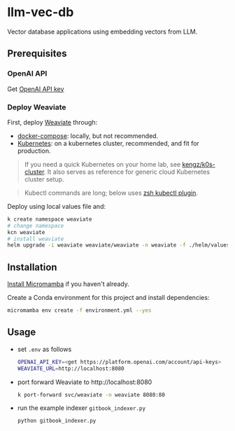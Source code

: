 # llm-vec-db

Vector database applications using embedding vectors from LLM.

## Prerequisites

### OpenAI API

Get [OpenAI API key](https://platform.openai.com/account/api-keys)

### Deploy Weaviate

First, deploy [Weaviate](https://weaviate.io) through:

- [docker-compose](https://weaviate.io/developers/weaviate/installation/docker-compose): locally, but not recommended.
- [Kubernetes](https://weaviate.io/developers/weaviate/installation/kubernetes): on a kubernetes cluster, recommended, and fit for production.

> If you need a quick Kubernetes on your home lab, see [kengz/k0s-cluster](https://github.com/kengz/k0s-cluster). It also serves as reference for generic cloud Kubernetes cluster setup.

> Kubectl commands are long; below uses [zsh kubectl plugin](https://github.com/ohmyzsh/ohmyzsh/tree/master/plugins/kubectl).

Deploy using local values file and:

```bash
k create namespace weaviate
# change namespace
kcn weaviate
# install weaviate
helm upgrade -i weaviate weaviate/weaviate -n weaviate -f ./helm/values.yaml
```

## Installation

[Install Micromamba](https://mamba.readthedocs.io/en/latest/installation.html#homebrew) if you haven't already.

Create a Conda environment for this project and install dependencies:

```bash
micromamba env create -f environment.yml --yes
```

## Usage

- set `.env` as follows

  ```bash
  OPENAI_API_KEY=<get https://platform.openai.com/account/api-keys>
  WEAVIATE_URL=http://localhost:8080
  ```

- port forward Weaviate to http://localhost:8080

  ```bash
  k port-forward svc/weaviate -n weaviate 8080:80
  ```

- run the example indexer `gitbook_indexer.py`

  ```bash
  python gitbook_indexer.py
  ```
